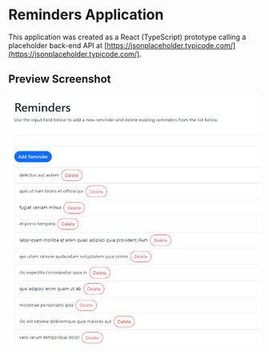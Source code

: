 # Reminders Application

This application was created as a React (TypeScript) prototype calling a placeholder back-end API at [https://jsonplaceholder.typicode.com/](https://jsonplaceholder.typicode.com/).

## Preview Screenshot

![reminders-demo.png](reminders-demo.png)